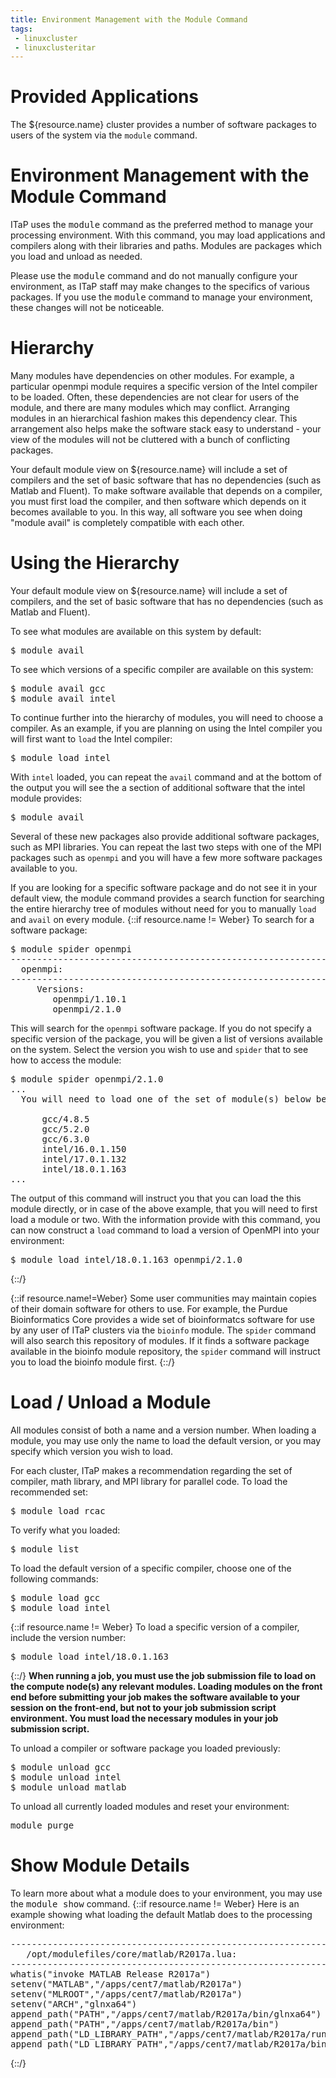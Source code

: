 ```yaml
---
title: Environment Management with the Module Command
tags:
 - linuxcluster
 - linuxclusteritar
---
```


# Provided Applications

The ${resource.name} cluster provides a number of software packages to users of the system via the `module` command.

# Environment Management with the Module Command

ITaP uses the <kbd>module</kbd> command as the preferred method to manage your processing environment.  With this command, you may load applications and compilers along with their libraries and paths.  Modules are packages which you load and unload as needed.

Please use the <kbd>module</kbd> command and do not manually configure your environment, as ITaP staff may make changes to the specifics of various packages.  If you use the <kbd>module</kbd> command to manage your environment, these changes will not be noticeable.

# Hierarchy

Many modules have dependencies on other modules. For example, a particular openmpi module requires a specific version of the Intel compiler to be loaded. Often, these dependencies are not clear for users of the module, and there are many modules which may conflict. Arranging modules in an hierarchical fashion makes this dependency clear. This arrangement also helps make the software stack easy to understand - your view of the modules will not be cluttered with a bunch of conflicting packages.

Your default module view on ${resource.name} will include a set of compilers and the set of basic software that has no dependencies (such as Matlab and Fluent). To make software available that depends on a compiler, you must first load the compiler, and then software which depends on it becomes available to you. In this way, all software you see when doing "module avail" is completely compatible with each other.

# Using the Hierarchy

Your default module view on ${resource.name} will include a set of compilers, and the set of basic software that has no dependencies (such as Matlab and Fluent).

To see what modules are available on this system by default:

<pre>$ module avail</pre> 

To see which versions of a specific compiler are available on this system:

<pre>
$ module avail gcc
$ module avail intel
</pre>

To continue further into the hierarchy of modules, you will need to choose a compiler. As an example, if you are planning on using the Intel compiler you will first want to `load` the Intel compiler:

<pre>
$ module load intel
</pre>

With `intel` loaded, you can repeat the `avail` command and at the bottom of the output you will see the a section of additional software that the intel module provides:

<pre>
$ module avail
</pre>

Several of these new packages also provide additional software packages, such as MPI libraries. You can repeat the last two steps with one of the MPI packages such as `openmpi` and you will have a few more software packages available to you.

If you are looking for a specific software package and do not see it in your default view, the module command provides a search function for searching the entire hierarchy tree of modules without need for you to manually `load` and `avail` on every module.
{::if resource.name != Weber}
To search for a software package:

<pre>
$ module spider openmpi
----------------------------------------------------------------------------
  openmpi:
----------------------------------------------------------------------------
     Versions:
        openmpi/1.10.1
        openmpi/2.1.0
</pre>

This will search for the `openmpi` software package. If you do not specify a specific version of the package, you will be given a list of versions available on the system. Select the version you wish to use and `spider` that to see how to access the module:

<pre>
$ module spider openmpi/2.1.0
...
  You will need to load one of the set of module(s) below before the "openmpi/2.1.0" module is available to load.

      gcc/4.8.5
      gcc/5.2.0
      gcc/6.3.0
      intel/16.0.1.150
      intel/17.0.1.132
      intel/18.0.1.163
...
</pre>

The output of this command will instruct you that you can load the this module directly, or in case of the above example, that you will need to first load a module or two. With the information provide with this command, you can now construct a `load` command to load a version of OpenMPI into your environment:

<pre>
$ module load intel/18.0.1.163 openmpi/2.1.0
</pre>
{::/}

{::if resource.name!=Weber}
Some user communities may maintain copies of their domain software for others to use. For example, the Purdue Bioinformatics Core provides a wide set of bioinformatcs software for use by any user of ITaP clusters via the `bioinfo` module. The `spider` command will also search this repository of modules. If it finds a software package available in the bioinfo module repository, the `spider` command will instruct you to load the bioinfo module first.
{::/}

# Load / Unload a Module

All modules consist of both a name and a version number.  When loading a module, you may use only the name to load the default version, or you may specify which version you wish to load.

For each cluster, ITaP makes a recommendation regarding the set of compiler, math library, and MPI library for parallel code.  To load the recommended set:

<pre>$ module load rcac</pre>

To verify what you loaded:
<pre>$ module list</pre> 

To load the default version of a specific compiler, choose one of the following commands:
<pre>
$ module load gcc
$ module load intel
</pre> 
{::if resource.name != Weber}
To load a specific version of a compiler, include the version number:

<pre>$ module load intel/18.0.1.163</pre> 
{::/}
<strong>When running a job, you must use the job submission file to load on the compute node(s) any relevant modules.  Loading modules on the front end before submitting your job makes the software available to your session on the front-end, but not to your job submission script environment.  You must load the necessary modules in your job submission script.</strong>

To unload a compiler or software package you loaded previously:
<pre>
$ module unload gcc
$ module unload intel
$ module unload matlab
</pre> 

To unload all currently loaded modules and reset your environment:

<pre>module purge</pre>

# Show Module Details

To learn more about what a module does to your environment, you may use the <kbd>module show</kbd> command. 
{::if resource.name != Weber}
Here is an example showing what loading the default Matlab does to the processing environment:

<pre>
----------------------------------------------------------------------------
   /opt/modulefiles/core/matlab/R2017a.lua:
----------------------------------------------------------------------------
whatis("invoke MATLAB Release R2017a")
setenv("MATLAB","/apps/cent7/matlab/R2017a")
setenv("MLROOT","/apps/cent7/matlab/R2017a")
setenv("ARCH","glnxa64")
append_path("PATH","/apps/cent7/matlab/R2017a/bin/glnxa64")
append_path("PATH","/apps/cent7/matlab/R2017a/bin")
append_path("LD_LIBRARY_PATH","/apps/cent7/matlab/R2017a/runtime/glnxa64")
append_path("LD_LIBRARY_PATH","/apps/cent7/matlab/R2017a/bin/glnxa64")
</pre>
{::/}
